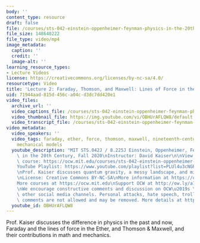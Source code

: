 ```yaml
---
body: ''
content_type: resource
draft: false
file: /courses/sts-042-einstein-oppenheimer-feynman-physics-in-the-20th-century-fall-2020/ocw_8225_sts042_lecture02_2020sep09_360p_16_9.mp4
file_size: 148640222
file_type: video/mp4
image_metadata:
  caption: ''
  credit: ''
  image-alt: ''
learning_resource_types:
- Lecture Videos
license: https://creativecommons.org/licenses/by-nc-sa/4.0/
resourcetype: Video
title: 'Lecture 2: Faraday, Thomson, and Maxwell: Lines of Force in the Ether'
uid: 71944aad-815d-456c-a04c-d3dc7dd420e1
video_files:
  archive_url: ''
  video_captions_file: /courses/sts-042-einstein-oppenheimer-feynman-physics-in-the-20th-century-fall-2020/1eruxcxUdUKPfgMJ3BOWtS1FIvFcCeNLQ_transcript.webvtt
  video_thumbnail_file: https://img.youtube.com/vi/OBHUrAFLQW8/default.jpg
  video_transcript_file: /courses/sts-042-einstein-oppenheimer-feynman-physics-in-the-20th-century-fall-2020/1eruxcxUdUKPfgMJ3BOWtS1FIvFcCeNLQ_transcript.pdf
video_metadata:
  video_speakers: ''
  video_tags: faraday, ether, force, thomson, maxwell, nineteenth-century, induction,
    mechanical models
  youtube_description: "MIT STS.042J / 8.225J Einstein, Oppenheimer, Feynman: Physics\
    \ in the 20th Century, Fall 2020\nInstructor: David Kaiser\n\nView the complete\
    \ course: https://ocw.mit.edu/courses/sts-042-einstein-oppenheimer-feynman-physics-in-the-20th-century-fall-2020\n\
    YouTube Playlist: https://www.youtube.com/playlist?list=PLUl4u3cNGP63bAfjGas3TuA4ZCPUtN6Xf\n\
    \nProf. Kaiser discusses quantum gravity, a messy landscape, and millennial physics.\n\
    \nLicense: Creative Commons BY-NC-SA\nMore information at https://ocw.mit.edu/terms\n\
    More courses at https://ocw.mit.edu\nSupport OCW at http://ow.ly/a1If50zVRlQ\n\
    \nWe encourage constructive comments and discussion on OCW\u2019s YouTube and\
    \ other social media channels. Personal attacks, hate speech, trolling, and inappropriate\
    \ comments are not allowed and may be removed. More details at https://ocw.mit.edu/comments."
  youtube_id: OBHUrAFLQW8
---
```

Prof. Kaiser discusses the difference in physics in the past and now, Faraday and the lines of force in the Ether, and Thomson & Maxwell, and their contributions in math and mechanics.